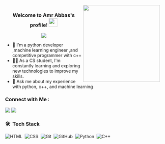 
<img width="250" align="right" src="https://c.tenor.com/_DOBjnGspYAAAAAM/code-coding.gif">

<h3 align="center">
  Welcome to Amr Abbas's profile!
  <img src="https://media.giphy.com/media/hvRJCLFzcasrR4ia7z/giphy.gif" width="28">
</h3>

<!-- Typing SVG by DenverCoder1 - https://github.com/DenverCoder1/readme-typing-svg -->
<p align="center">
  <a href="https://github.com/DenverCoder1/readme-typing-svg"><img src="https://readme-typing-svg.herokuapp.com/?lines=Python%20developer;Machine%20learning%20engineer&font=Fira%20Code&center=true&width=440&height=45&color=f75c7e&vCenter=true&size=22"></a>
</p> 

- 🏢 I'm a python developer ,machine learning engineer ,and competitive programmer with c++
- 👨‍💻 As a CS student, I'm constantly learning and exploring new technologies to improve my skills.
- 💬 Ask me about my experience with python, c++, and machine learning

### Connect with Me :

<a href="https://www.linkedin.com/in/amr-abbas-2a560623a/" target="_blank"><img src="https://img.shields.io/badge/-Amr%20Abbas-0077B5?style=for-the-badge&logo=Linkedin&logoColor=white"/></a>
<a href="https://www.facebook.com/profile.php?id=100010956008467&mibextid=ZbWKwL" target="_blank"><img src="https://img.shields.io/badge/Amr%20Abbas-0077B5?style=for-the-badge&logo=FACEBOOK&logoColor=white"/></a>
### 🛠 &nbsp;Tech Stack
![HTML](https://img.shields.io/badge/-HTML-05122A?style=flat&logo=HTML5)&nbsp;
![CSS](https://img.shields.io/badge/-CSS-05122A?style=flat&logo=CSS3&logoColor=1572B6)&nbsp;
![Git](https://img.shields.io/badge/-Git-05122A?style=flat&logo=git)&nbsp;
![GitHub](https://img.shields.io/badge/-GitHub-05122A?style=flat&logo=github)&nbsp;
![Python](https://img.shields.io/badge/-Python%20-05122A?style=flat&logo=python)&nbsp;
![C++](https://img.shields.io/badge/-C++%20-05122A?style=flat&logo=c++)&nbsp;




